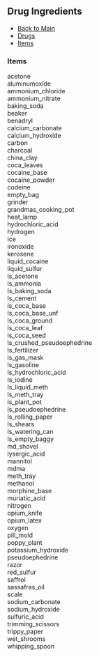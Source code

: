 ## Drug Ingredients

- [Back to Main](../../README.md)
- [Drugs](../drugs/drugs.md)
- [Items](../ITEMS.md)

### Items

acetone  
aluminumoxide  
ammonium_chloride  
ammonium_nitrate  
baking_soda  
beaker  
benadryl  
calcium_carbonate  
calcium_hydroxide  
carbon  
charcoal  
china_clay  
coca_leaves  
cocaine_base  
cocaine_powder  
codeine  
empty_bag  
grinder  
grandmas_cooking_pot  
heat_lamp  
hydrochloric_acid  
hydrogen  
ice  
ironoxide  
kerosene  
liquid_cocaine  
liquid_sulfur  
ls_acetone  
ls_ammonia  
ls_baking_soda  
ls_cement  
ls_coca_base  
ls_coca_base_unf  
ls_coca_ground  
ls_coca_leaf  
ls_coca_seed  
ls_crushed_pseudoephedrine  
ls_fertilizer  
ls_gas_mask  
ls_gasoline  
ls_hydrochloric_acid  
ls_iodine  
ls_liquid_meth  
ls_meth_tray  
ls_plant_pot  
ls_pseudoephedrine  
ls_rolling_paper  
ls_shears  
ls_watering_can  
ls_empty_baggy  
md_shovel  
lysergic_acid  
mannitol  
mdma  
meth_tray  
methanol  
morphine_base  
muriatic_acid  
nitrogen  
opium_knife  
opium_latex  
oxygen  
pill_mold  
poppy_plant  
potassium_hydroxide  
pseudoephedrine  
razor  
red_sulfur  
saffrol  
sassafras_oil  
scale  
sodium_carbonate  
sodium_hydroxide  
sulfuric_acid  
trimming_scissors  
trippy_paper  
wet_shrooms  
whipping_spoon
